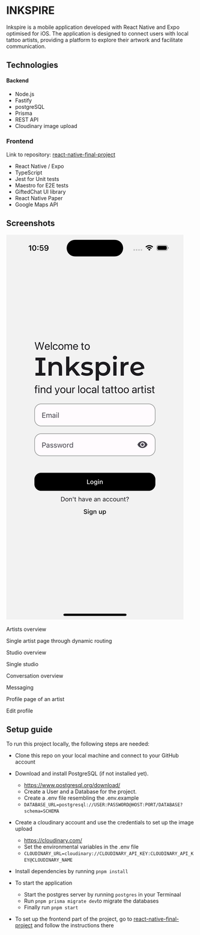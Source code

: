 # INKSPIRE

Inkspire is a mobile application developed with React Native and Expo optimised for iOS.
The application is designed to connect users with local tattoo artists, providing a platform to explore their artwork and facilitate communication.

## Technologies

#### Backend

- Node.js
- Fastify
- postgreSQL
- Prisma
- REST API
- Cloudinary image upload

### Frontend

Link to repository: <a href='https://github.com/juditla/react-native-final-project'>react-native-final-project</a>

- React Native / Expo
- TypeScript
- Jest for Unit tests
- Maestro for E2E tests
- GiftedChat UI library
- React Native Paper
- Google Maps API

## Screenshots

![Login screen](https://github.com/juditla/fastify-final-project/blob/main/assets/screenshot/Login-Screen.png 'Login screen')

Artists overview

Single artist page through dynamic routing

Studio overview

Single studio

Conversation overview

Messaging

Profile page of an artist

Edit profile

## Setup guide

To run this project locally, the following steps are needed:

- Clone this repo on your local machine and connect to your GitHub account

- Download and install PostgreSQL (if not installed yet).

  - https://www.postgresql.org/download/
  - Create a User and a Database for the project.
  - Create a .env file resembling the .env.example
  - `DATABASE_URL=postgresql://USER:PASSWORD@HOST:PORT/DATABASE?schema=SCHEMA`

- Create a cloudinary account and use the credentials to set up the image upload

  - https://cloudinary.com/
  - Set the environmental variables in the .env file
  - `CLOUDINARY_URL=cloudinary://CLOUDINARY_API_KEY:CLOUDINARY_API_KEY@CLOUDINARY_NAME`

- Install dependencies by running `pnpm install`

- To start the application

  - Start the postgres server by running `postgres` in your Terminaal
  - Run `pnpm prisma migrate dev`to migrate the databases
  - Finally run `pnpm start`

- To set up the frontend part of the project, go to <a href='https://github.com/juditla/react-native-final-project'>react-native-final-project</a> and follow the instructions there
